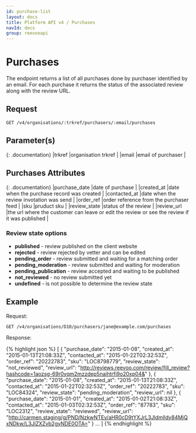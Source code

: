 ```yaml
---
id: purchase-list
layout: docs
title: Platform API v4 / Purchases
navId: docs
group: reevooapi
---
```


# Purchases

The endpoint returns a list of all purchases done by purchaser identified by an email.
For each purchase it returns the status of the associated review along with the review URL.

## Request

`GET /v4/organisations/:trkref/purchasers/:email/purchases`


## Parameter(s)

{: .documentation}
|trkref     |organisation trkref        |
|email      |email of purchaser         |

## Purchases Attributes

{: .documentation}
|purchase_date    |date of purchase                                                                              |
|created_at       |date when the purchase record was created                                                     |
|contacted_at     |date when the review invotation was send                                                      |
|order_ref        |order reference from the purchaser feed                                                       |
|sku              |pruduct sku                                                                                   |
|review_state     |status of the review                                                                          |
|review_url       |the url where the customer can leave or edit the review or see the review if it was published |

### Review state options

- **published** - review published on the client website
- **rejected** - review rejected by vetter and can be edited
- **pending_order** - review submitted and waiting for a matching order
- **pending_moderation** - review submitted and waiting for moderation
- **pending_publication** - review accepted and waiting to be published
- **not_reviewed** - no review submitted yet
- **undefined** - is not possible to determine the review state


## Example

Request:

`GET /v4/organisations/D10/purchasers/jane@example.com/purchases`

Response:

{% highlight json %}
[
  {
    "purchase_date": "2015-01-08",
    "created_at": "2015-01-13T21:08:33Z",
    "contacted_at": "2015-01-22T02:32:53Z",
    "order_ref": "20222783",
    "sku": "LOC8798779",
    "review_state": "not_reviewed",
    "review_url": "http://reviews.reevoo.com/review/fill_review?hashcode=1aozsg-69r0yqm2mzzdep5naihtrfi9o20xp04&"
  }, {
    "purchase_date": "2015-01-08",
    "created_at": "2015-01-13T21:08:33Z",
    "contacted_at": "2015-01-22T02:32:53Z",
    "order_ref": "20222783",
    "sku": "LOC84324",
    "review_state": "pending_moderation",
    "review_url": nil
  }, {
    "purchase_date": "2015-01-01",
    "created_at": "2015-01-02T21:08:33Z",
    "contacted_at": "2015-01-03T02:32:53Z",
    "order_ref": "87783",
    "sku": "LOC2312",
    "review_state": "reviewed",
    "review_url": "http://carmen.staging/g/PND/NzkwNTEy/aHR0cD9tYXJrL3Jldmlldy84MjQxNDkw/L3JlZXZvb2gyNDE0OTA="
  }
  ...
]
{% endhighlight %}
